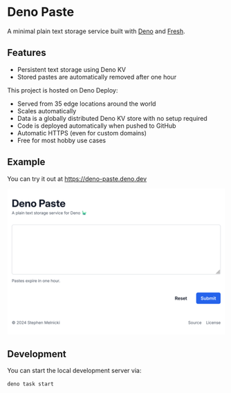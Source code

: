 # Deno Paste

A minimal plain text storage service built with [Deno](https://deno.land) and
[Fresh](https://fresh.deno.dev).

## Features

- Persistent text storage using Deno KV
- Stored pastes are automatically removed after one hour

This project is hosted on Deno Deploy:

- Served from 35 edge locations around the world
- Scales automatically
- Data is a globally distributed Deno KV store with no setup required
- Code is deployed automatically when pushed to GitHub
- Automatic HTTPS (even for custom domains)
- Free for most hobby use cases

## Example

You can try it out at https://deno-paste.deno.dev

<picture>
  <source media="(prefers-color-scheme: dark)" srcset="./static/screenshot_dark.png">
  <img alt="screenshot" src="./static/screenshot.png">
</picture>

## Development

You can start the local development server via:

```
deno task start
```

